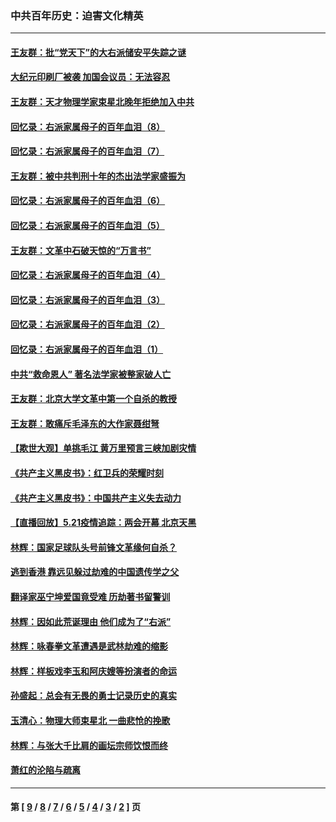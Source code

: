 ### 中共百年历史：迫害文化精英
---
#### [王友群：批“党天下”的大右派储安平失踪之谜](../../pages/nf1176111/n12954229.md?05220430) 
#### [大纪元印刷厂被袭 加国会议员：无法容忍](../../pages/nf1176111/n12883028.md?05220430) 
#### [王友群：天才物理学家束星北晚年拒绝加入中共](../../pages/nf1176111/n12792913.md?05220430) 
#### [回忆录：右派家属母子的百年血泪（8）](../../pages/nf1176111/n12706196.md?05220430) 
#### [回忆录：右派家属母子的百年血泪（7）](../../pages/nf1176111/n12706191.md?05220430) 
#### [王友群：被中共判刑十年的杰出法学家盛振为](../../pages/nf1176111/n12706141.md?05220430) 
#### [回忆录：右派家属母子的百年血泪（6）](../../pages/nf1176111/n12698863.md?05220430) 
#### [回忆录：右派家属母子的百年血泪（5）](../../pages/nf1176111/n12692515.md?05220430) 
#### [王友群：文革中石破天惊的“万言书”](../../pages/nf1176111/n12690994.md?05220430) 
#### [回忆录：右派家属母子的百年血泪（4）](../../pages/nf1176111/n12686410.md?05220430) 
#### [回忆录：右派家属母子的百年血泪（3）](../../pages/nf1176111/n12683820.md?05220430) 
#### [回忆录：右派家属母子的百年血泪（2）](../../pages/nf1176111/n12679738.md?05220430) 
#### [回忆录：右派家属母子的百年血泪（1）](../../pages/nf1176111/n12678112.md?05220430) 
#### [中共“救命恩人” 著名法学家被整家破人亡](../../pages/nf1176111/n12658168.md?05220430) 
#### [王友群：北京大学文革中第一个自杀的教授](../../pages/nf1176111/n12632697.md?05220430) 
#### [王友群：敢痛斥毛泽东的大作家聂绀弩](../../pages/nf1176111/n12384788.md?05220430) 
#### [【欺世大观】单挑毛江 黄万里预言三峡加剧灾情](../../pages/nf1176111/n12357101.md?05220430) 
#### [《共产主义黑皮书》：红卫兵的荣耀时刻](../../pages/nf1176111/n12190329.md?05220430) 
#### [《共产主义黑皮书》：中国共产主义失去动力](../../pages/nf1176111/n12168749.md?05220430) 
#### [【直播回放】5.21疫情追踪：两会开幕 北京天黑](../../pages/nf1176111/n12126358.md?05220430) 
#### [林辉：国家足球队头号前锋文革缘何自杀？](../../pages/nf1176111/n11648921.md?05220430) 
#### [逃到香港 靠远见躲过劫难的中国遗传学之父](../../pages/nf1176111/n11535984.md?05220430) 
#### [翻译家巫宁坤爱国竟受难 历劫著书留警训](../../pages/nf1176111/n11478084.md?05220430) 
#### [林辉：因如此荒诞理由 他们成为了“右派”](../../pages/nf1176111/n11070799.md?05220430) 
#### [林辉：咏春拳文革遭遇是武林劫难的缩影](../../pages/nf1176111/n11042647.md?05220430) 
#### [林辉：样板戏李玉和阿庆嫂等扮演者的命运](../../pages/nf1176111/n11034634.md?05220430) 
#### [孙盛起：总会有无畏的勇士记录历史的真实](../../pages/nf1176111/n11027279.md?05220430) 
#### [玉清心：物理大师束星北 一曲悲怆的挽歌](../../pages/nf1176111/n11022591.md?05220430) 
#### [林辉：与张大千比肩的画坛宗师饮恨而终](../../pages/nf1176111/n11020634.md?05220430) 
#### [萧红的沦陷与疏离](../../pages/nf1176111/n11005892.md?05220430) 

---
#### 第 [ [9](./9.md?05220430) / [8](./8.md?05220430) / [7](./7.md?05220430) / [6](./6.md?05220430) / [5](./5.md?05220430) / [4](./4.md?05220430) / [3](./3.md?05220430) / [2](./2.md?05220430) ] 页

